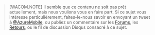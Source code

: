 > [WACOM.NOTE] Il semble que ce contenu ne soit pas prêt actuellement, mais nous voulions vous en faire part. Si ce sujet vous intéresse particulièrement, faites-le-nous savoir en envoyant un tweet à [@AzureMobile][@AzureMobile], ou publiez un commentaire sur les [Forums][Forums], les [Retours][Retours], ou le fil de discussion Disqus consacré à ce sujet.

  [@AzureMobile]: https://twitter.com/AzureMobile
  [Forums]: http://social.msdn.microsoft.com/Forums/windowsazure/fr-fr/home?forum=azuremobile
  [Retours]: http://feedback.azure.com/forums/216254-mobile-services
